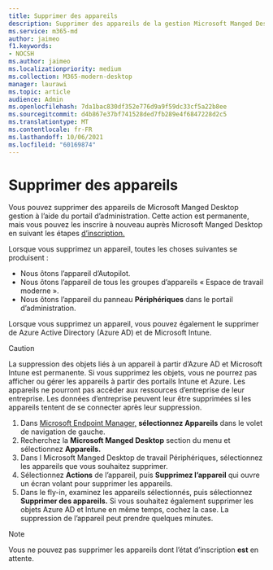 ```yaml
---
title: Supprimer des appareils
description: Supprimer des appareils de la gestion Microsoft Manged Desktop gestion
ms.service: m365-md
author: jaimeo
f1.keywords:
- NOCSH
ms.author: jaimeo
ms.localizationpriority: medium
ms.collection: M365-modern-desktop
manager: laurawi
ms.topic: article
audience: Admin
ms.openlocfilehash: 7da1bac830df352e776d9a9f59dc33cf5a22b8ee
ms.sourcegitcommit: d4b867e37bf741528ded7fb289e4f6847228d2c5
ms.translationtype: MT
ms.contentlocale: fr-FR
ms.lasthandoff: 10/06/2021
ms.locfileid: "60169874"
---
```

# <a name="remove-devices"></a>Supprimer des appareils

Vous pouvez supprimer des appareils de Microsoft Manged Desktop gestion à l’aide du portail d’administration. Cette action est permanente, mais vous pouvez les inscrire à nouveau auprès Microsoft Manged Desktop en suivant les étapes [d’inscription.](../get-started/register-devices-self.md)

Lorsque vous supprimez un appareil, toutes les choses suivantes se produisent :

- Nous ôtons l’appareil d’Autopilot.
- Nous ôtons l’appareil de tous les groupes d’appareils « Espace de travail moderne ».
- Nous ôtons l’appareil du panneau **Périphériques** dans le portail d’administration.

Lorsque vous supprimez un appareil, vous pouvez également le supprimer de Azure Active Directory (Azure AD) et de Microsoft Intune.
 
> [!CAUTION]
> La suppression des objets liés à un appareil à partir d’Azure AD et Microsoft Intune est permanente. Si vous supprimez les objets, vous ne pourrez pas afficher ou gérer les appareils à partir des portails Intune et Azure. Les appareils ne pourront pas accéder aux ressources d’entreprise de leur entreprise. Les données d’entreprise peuvent leur être supprimées si les appareils tentent de se connecter après leur suppression.

1. Dans [Microsoft Endpoint Manager,](https://endpoint.microsoft.com/) **sélectionnez Appareils** dans le volet de navigation de gauche.
2. Recherchez la **Microsoft Manged Desktop** section du menu et sélectionnez **Appareils.**
3. Dans l Microsoft Manged Desktop de travail Périphériques, sélectionnez les appareils que vous souhaitez supprimer.
4. Sélectionnez **Actions** de l’appareil, puis **Supprimez l’appareil** qui ouvre un écran volant pour supprimer les appareils.
5. Dans le fly-in, examinez les appareils sélectionnés, puis sélectionnez **Supprimer des appareils.** Si vous souhaitez également supprimer les objets Azure AD et Intune en même temps, cochez la case. La suppression de l’appareil peut prendre quelques minutes.

> [!NOTE]
> Vous ne pouvez pas supprimer les appareils dont l’état d’inscription **est** en attente.